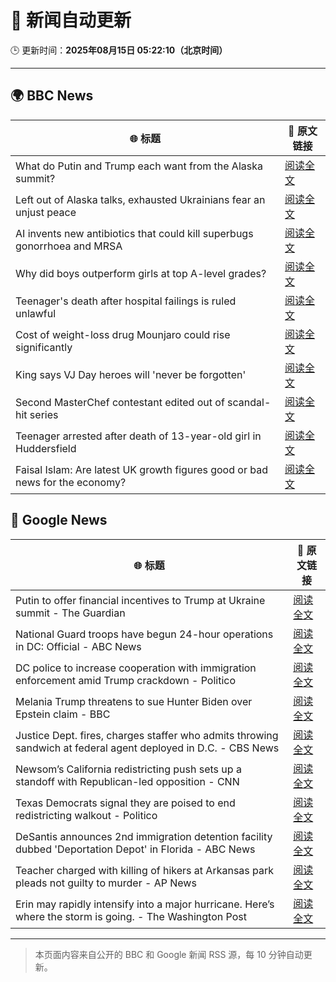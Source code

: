 # 🧠 新闻自动更新

🕒 更新时间：**2025年08月15日 05:22:10（北京时间）**

---

## 🌍 BBC News

| 🌐 标题 | 🔗 原文链接 |
|--------|-------------|
| What do Putin and Trump each want from the Alaska summit? | [阅读全文](https://www.bbc.com/news/articles/c776ddjer8no?at_medium=RSS&at_campaign=rss) |
| Left out of Alaska talks, exhausted Ukrainians fear an unjust peace | [阅读全文](https://www.bbc.com/news/articles/cly7kl7e469o?at_medium=RSS&at_campaign=rss) |
| AI invents new antibiotics that could kill superbugs gonorrhoea and MRSA | [阅读全文](https://www.bbc.com/news/articles/cgr94xxye2lo?at_medium=RSS&at_campaign=rss) |
| Why did boys outperform girls at top A-level grades? | [阅读全文](https://www.bbc.com/news/articles/c62707l4lwvo?at_medium=RSS&at_campaign=rss) |
| Teenager's death after hospital failings is ruled unlawful | [阅读全文](https://www.bbc.com/news/articles/c17np9vly51o?at_medium=RSS&at_campaign=rss) |
| Cost of weight-loss drug Mounjaro could rise significantly | [阅读全文](https://www.bbc.com/news/articles/c5ylppp2vj9o?at_medium=RSS&at_campaign=rss) |
| King says VJ Day heroes will 'never be forgotten' | [阅读全文](https://www.bbc.com/news/articles/cz93j78ed87o?at_medium=RSS&at_campaign=rss) |
| Second MasterChef contestant edited out of scandal-hit series | [阅读全文](https://www.bbc.com/news/articles/c62n985gp3go?at_medium=RSS&at_campaign=rss) |
| Teenager arrested after death of 13-year-old girl in Huddersfield | [阅读全文](https://www.bbc.com/news/articles/cj9w7y1rz4jo?at_medium=RSS&at_campaign=rss) |
| Faisal Islam: Are latest UK growth figures good or bad news for the economy? | [阅读全文](https://www.bbc.com/news/articles/c5yp48jprg8o?at_medium=RSS&at_campaign=rss) |

## 📰 Google News

| 🌐 标题 | 🔗 原文链接 |
|--------|-------------|
| Putin to offer financial incentives to Trump at Ukraine summit - The Guardian | [阅读全文](https://news.google.com/rss/articles/CBMirAFBVV95cUxPMHhxOWFCamt5akxvUmNsZ3BlMWQtQWRadW1FVmcxcEpVYXlhZU41RFNUWi1lUFJHRnlFQVJITjlKcW1PdDNqTUNBOHI1M0V2cVVKOGlOQjFYWko1aVJPbU92Rjh1blgtRi1zVVBaREd2WmJlUGh1WWtCZjVxNjJnX1hlMHFzNXVJOG1sVElyZzdZZVdNbFRnNWxrUG8yaWxWYVlJS2pBdXk3dzJt?oc=5) |
| National Guard troops have begun 24-hour operations in DC: Official - ABC News | [阅读全文](https://news.google.com/rss/articles/CBMikgFBVV95cUxPekVXZkVDemozbElIanpOdEZSRDVPTlFNRmhlNkhSWFZ5ek5zSVp2VS04R3RaQzM3N1RLMXpvZ0pWQUMtN0l2a19JS0ExMXpmMnVfZUJFdHNHRzFtWmoxMFZzRkR1d1NnOWIwYmJ2ZTNOX2hUTG1FYVAzZzh5YnZXSmhFYUVDWFZkcExXYWV2ejhOZ9IBlwFBVV95cUxNOG1rRVJFTGxiTlpFV21iRVRhWUVBNGRFRTc2R0dDYXVlM2VNSmpnZ3hrd2w5Z1BaMGdycXNSdzdRcUlySXEwZG9tcS1NZmxfZEItWXdNS0pRM3hkRklwV3hESGhmaHQybTZWRENYY1l1RG55S0JPQ2pJVlF3bksxTUp1ZmJfSnVidm5GbXdubVNYWURhNk13?oc=5) |
| DC police to increase cooperation with immigration enforcement amid Trump crackdown - Politico | [阅读全文](https://news.google.com/rss/articles/CBMihgFBVV95cUxQM2ZZOWdRUU02RFB1VDdSOFNub0ZCb1pzQlhqbW9PQVlJMjRveE16NjJlSmFiNGh1dkg4OXFkM1JUZEduTGkxcVdiTXpqN2RpazdyaUl2VXJ5bDFTVUZpRmlsaVF5TzZ4dG1jRkVHNEljdHl5OWtEUXFVT19oeFhKT3ppU0FzUQ?oc=5) |
| Melania Trump threatens to sue Hunter Biden over Epstein claim - BBC | [阅读全文](https://news.google.com/rss/articles/CBMiWkFVX3lxTE4yaDRiMGhrOFhNQ1VzWG9aY2tZSFd2NTUyNVJVUnpXOHN3RUxCbHBHV2xvOHBUb08zNndHbG5fQWNhV1R6bnV5bEJQcDQ4ZHpiSW51WVJkSWU2QdIBX0FVX3lxTFBXVGFLT2YwX0tYZ2ZrMnFHaDJzakNrdEh0RFVzQzRDV055dzVRNFVTN2s4aFV0eHpjLVYxQm9PcEk1OTg0aGFGa1QzbERKRmhnMGhhUUdnaEplNUtJaGxr?oc=5) |
| Justice Dept. fires, charges staffer who admits throwing sandwich at federal agent deployed in D.C. - CBS News | [阅读全文](https://news.google.com/rss/articles/CBMiogFBVV95cUxPSG01ZjFtaktxb1l0ZFp6bEJ0a1JBaVJzdGxjMXdHXzJkdHE1dlFJYmlEbEhCc0w4VnFETXBwUDJyZHAxc0hHdEl3T0o0Slh5NTNUdXBXYWZqUlp5bzlGcTJpY2R0eURmblRueXJhSkM0Rnp5cEFaanZJM0VKeUlEQXhnZnBFNGxyNFpqZHdfbWI5MVdvb0dNeHhMS3dsMk9OaXfSAacBQVVfeXFMTTNqS1R2dGxHck5HWlRFSENzb25LMjJjYUhuWFBvU1FFa1l0MzNrdTBzZ3prendqSllDRS0wMHhZYVpPaXFBalR4LVVJalhmN3dzaEFEODVrU24xZ3RoZG9ON2hLMUJSVExYMnhZZml4Q1lhMllxeXAxSHdoYmRLTFVXT1ZtRTRjYVluS1BWSVEteDEzel9ZZ2s2cVZfb3lsRnZudUIwWFU?oc=5) |
| Newsom’s California redistricting push sets up a standoff with Republican-led opposition - CNN | [阅读全文](https://news.google.com/rss/articles/CBMilgFBVV95cUxQSWJNZUloRW1VLTBETjgxOTZCTW5zbGpVV19LUzZSTG04MHl5STd2bWxyNmN1cjJqLWoyelI1a2t6NWpMRktUeFZWSEFvazQzWTF5RkZYeThsbEFVeHNoWlhrMTN0c0VERHRYYUhSNkFkSkNsS2FtZG9Hb3dXU0VwQ0dXMy1nbjJadm56YzNOTEhTS3VMeUHSAZsBQVVfeXFMTWxiX25SQ2lhSGR0azhmX3g4NmJFMXEyelZmV2YzazV5MkpmWUdhN2x4N0t3NlAyaXpzUGw2T1lXOHFpNEkwQUN5bG0tX2hWVEhPb3JNZ3Q2aHVNMEdBaERva2hKZk1QNnUxSVFwcF9KbkpCa1RGS3R3X2ViWHBJbmFSd0V6bFBpa05sSDdoODk2VFFJeTR2Wml2aVk?oc=5) |
| Texas Democrats signal they are poised to end redistricting walkout - Politico | [阅读全文](https://news.google.com/rss/articles/CBMijAFBVV95cUxQVG5mODczN050UDJCY0JscENnSEo5YTM5a1pnbGYtZk9fVlpjZUd0Z2lEM2tHbXljTEpSMjA1bkF4bFhrZ2tMVlczQ3hIYWN1MDVMOW5ZX1ZXY2hnaGliWFJ1OWs2aU1iZ0hkd3A1Tk5lcklWS2hZZjhlaW43eldWdTFRNEwwZXBNWGlYUQ?oc=5) |
| DeSantis announces 2nd immigration detention facility dubbed 'Deportation Depot' in Florida - ABC News | [阅读全文](https://news.google.com/rss/articles/CBMiuAFBVV95cUxOdWpFM1NPeEctRGxnUmNlS2ZManQzWkRiRkpYY2dzQ3RvSEhBelN1YlNCTnBBczF4akdpdXpxaGtLams1ZjFaRWVCWU5KRVFWdFRWTDAzbmJpTzRSdTNOX2JKeDFpdzJZSUMzN21DM01iMm5tRW9UaFVGeHpVN0FRWThTZnBkbHBZSDN1dzV0Um1HNktkUHI1VkdPRnp1Sl9XRG1jVTU1WC1mNzJOYWJqaWhScmRLLUF00gG-AUFVX3lxTE9BdTl4UHd6UUlpOTNmWU1xbXY4ZG54Wk03Z0NqWVUteDNnb1dhcGNHZHNwVEU5Vk5KLWt1c2ZGYk42dUNYVlR2Ui1KdXN5T2dIRXRudlZ2OVBhV21xVTdJeF9meFMxYVd5WFZtNXdzNzNqVTlLYThab3REWVJ6VEhHLU10bndYRUhORUhnVy13b09pdDVRVTREbG03WURyQ1JpLTVhMXBaN2FUVjRqc3J6MTd1bGYzT29mV2lDc1E?oc=5) |
| Teacher charged with killing of hikers at Arkansas park pleads not guilty to murder - AP News | [阅读全文](https://news.google.com/rss/articles/CBMiowFBVV95cUxOcU14OUJKQ0RBQUhyWVJXNEp3cDZMeWhlblRmcnkyZDA5NDNIMjRnc1JWSmZldHRQbEE2cGZqMzRqQXg4ZzgzNU5NQVQxQkgxRUNSdnlic1M0cHNwRnU4RVFTQVNoY0JOdDIwMmMxUFhTeUgzUEc3SGxPSlhKQmdVMmRXWVJ0NWdZOWp6UzRuZXN5NjJqOEpNRE8yNUJ4akZ1Xzdz?oc=5) |
| Erin may rapidly intensify into a major hurricane. Here’s where the storm is going. - The Washington Post | [阅读全文](https://news.google.com/rss/articles/CBMimgFBVV95cUxQMHZLckhqekdqX0djOHN2VlZFRVZGbGwzWWViSGRNS3FFSVBZRG5aM0xKYzNNNC1MX1NOcUwyb3dFY0FjZGFkRzV6ZlhybVRsWW9NS0RIR2Rfd3luLS16djVjRFpQRjhzSWlhM1lXeWhXT3JnRW84Sk55QXlKNGdkVGZuN011RkRHb2FNTVV3SkFIOTF1ZDUwZGxn?oc=5) |

---
> 本页面内容来自公开的 BBC 和 Google 新闻 RSS 源，每 10 分钟自动更新。